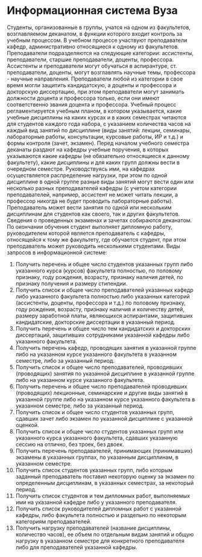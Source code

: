 #  Информационная система Вуза
Студенты, организованные в группы, учатся на одном из факультетов, возглавляемом деканатом, в функции которого входит контроль за учебным процессом. В учебном процессе участвуют преподаватели кафедр, административно относящиеся к одному из факультетов. Преподаватели подразделяются на следующие категории: ассистенты, преподаватели, старшие преподаватели, доценты, профессора. Ассистенты и преподаватели могут обучаться в аспирантуре, ст. преподаватели, доценты, могут возглавлять научные темы, профессора - научные направления. Преподаватели любой из категории в свое время могли защитить кандидатскую, а доценты и профессора и докторскую диссертацию, при этом преподаватели могут занимать должности доцента и профессора только, если они имеют соответственно звания доцента и профессора. 
Учебный процесс регламентируется учебным планом, в котором указывается, какие учебные дисциплины на каких курсах и в каких семестрах читаются для студентов каждого года набора, с указанием количества часов на каждый вид занятий по дисциплине (виды занятий: лекции, семинары, лабораторные работы, консультации, курсовые работы, ИР и т.д.) и формы контроля (зачет, экзамен). Перед началом учебного семестра деканаты раздают на кафедры учебные поручения, в которых указываются какие кафедры (не обязательно относящиеся к данному факультету), какие дисциплины и для каких групп должны вести в очередном семестре. Руководствуясь ими, на кафедрах осуществляется распределение нагрузки, при этом по одной дисциплине в одной группе разные виды занятий могут вести один или несколько разных преподавателей кафедры (с учетом категории преподавателей, например, ассистент не может читать лекции, а профессор никогда не будет проводить лабораторные работы). Преподаватель может вести занятия по одной или нескольким дисциплинам для студентов как своего, так и других факультетов. Сведения о проведенных экзаменах и зачетах собираются деканатом.
По окончании обучения студент выполняет дипломную работу, руководителем которой является преподаватель с кафедры, относящейся к тому же факультету, где обучается студент, при этом преподаватель может руководить несколькими студентами.
Виды запросов в информационной системе:
1.	Получить перечень и общее число студентов указанных групп либо указанного курса (курсов) факультета полностью, по половому признаку, году рождения, возрасту, признаку наличия детей, по признаку получения и размеру стипендии.
2.	Получить список и общее число преподавателей указанных кафедр либо указанного факультета полностью либо указанных категорий (ассистенты, доценты, профессора и т.д.) по половому признаку, году рождения, возрасту, признаку наличия и количеству детей, размеру заработной платы, являющихся аспирантами, защитивших кандидатские, докторские диссертации в указанный период.
3.	Получить перечень и общее число тем кандидатских и докторских диссертаций, защитивших сотрудниками указанной кафедры либо указанного факультета.
4.	Получить перечень кафедр, проводящих занятия в указанной группе либо на указанном курсе указанного факультета в указанном семестре, либо за указанный период.
5.	Получить список и общее число преподавателей, проводивших (проводящих) занятия по указанной дисциплине в указанной группе либо на указанном курсе указанного факультета.
6.	Получить перечень и общее число преподавателей проводивших (проводящих) лекционные, семинарские и другие виды занятий в указанной группе либо на указанном курсе указанного факультета в указанном семестре, либо за указанный период.
7.	Получить список и общее число студентов указанных групп, сдавших зачет либо экзамен по указанной дисциплине с указанной оценкой.
8.	Получить список и общее число студентов указанных групп или указанного курса указанного факультета, сдавших указанную сессию на отлично, без троек, без двоек.
9.	Получить перечень преподавателей, принимающих (принимавших) экзамены в указанных группах, по указанным дисциплинам, в указанном семестре.
10.	Получить список студентов указанных групп, либо которым заданный преподаватель поставил некоторую оценку за экзамен по определенным дисциплинам, в указанных семестрах, за некоторый период.
11.	Получить список студентов и тем дипломных работ, выполняемых ими на указанной кафедре либо у указанного преподавателя.
12.	Получить список руководителей дипломных работ с указанной кафедры, либо факультета полностью и раздельно по некоторым категориям преподавателей.
13.	Получить нагрузку преподавателей (название дисциплины, количество часов), ее объем по отдельным видам занятий и общую нагрузку в указанном семестре для конкретного преподавателя либо для преподавателей указанной кафедры.
